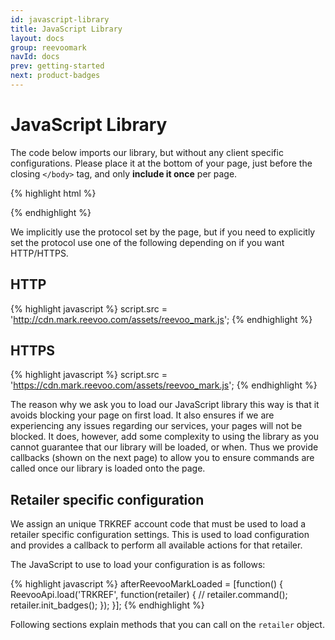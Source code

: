 ```yaml
---
id: javascript-library
title: JavaScript Library
layout: docs
group: reevoomark
navId: docs
prev: getting-started
next: product-badges
---
```


JavaScript Library
=============================

The code below imports our library, but without any client specific configurations. Please place it at the bottom of your page, just before the closing ```</body>``` tag, and only __include it once__ per page.

{% highlight html %}
<!-- protocol-relative URL -->
<script id="reevoomark-loader" type="text/javascript" charset="utf-8">
  (function() {
    var script = document.createElement('script');
    script.type = 'text/javascript';
    script.src = '//cdn.mark.reevoo.com/assets/reevoo_mark.js';
    var s = document.getElementById('reevoomark-loader');
    s.parentNode.insertBefore(script, s);
  })();
</script>
{% endhighlight %}

We implicitly use the protocol set by the page, but if you need to explicitly set the protocol use one of the following depending on if you want HTTP/HTTPS.

HTTP
----

{% highlight javascript %}
    script.src = 'http://cdn.mark.reevoo.com/assets/reevoo_mark.js';
{% endhighlight %}

HTTPS
-----

{% highlight javascript %}
    script.src = 'https://cdn.mark.reevoo.com/assets/reevoo_mark.js';
{% endhighlight %}

The reason why we ask you to load our JavaScript library this way is that it avoids blocking your page on first load. It also ensures if we are experiencing any issues regarding our services, your pages will not be blocked. It does, however, add some complexity to using the library as you cannot guarantee that our library will be loaded, or when. Thus we provide callbacks (shown on the next page) to allow you to ensure commands are called once our library is loaded onto the page.


Retailer specific configuration
-------------------------------

We assign an unique TRKREF account code that must be used to load a retailer specific configuration settings.
This is used to load configuration and provides a callback to perform all available actions for that retailer.

The JavaScript to use to load your configuration is as follows:

{% highlight javascript %}
afterReevooMarkLoaded = [function() {
  ReevooApi.load('TRKREF', function(retailer) {
    // retailer.command();
    retailer.init_badges();
  });
}];
{% endhighlight %}

Following sections explain methods that you can call on the `retailer` object.
